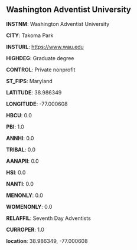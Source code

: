
Washington Adventist University
---
**INSTNM**: Washington Adventist University

**CITY**: Takoma Park

**INSTURL**: https://www.wau.edu

**HIGHDEG**: Graduate degree

**CONTROL**: Private nonprofit

**ST_FIPS**: Maryland

**LATITUDE**: 38.986349

**LONGITUDE**: -77.000608

**HBCU**: 0.0

**PBI**: 1.0

**ANNHI**: 0.0

**TRIBAL**: 0.0

**AANAPII**: 0.0

**HSI**: 0.0

**NANTI**: 0.0

**MENONLY**: 0.0

**WOMENONLY**: 0.0

**RELAFFIL**: Seventh Day Adventists

**CURROPER**: 1.0

**location**: 38.986349, -77.000608